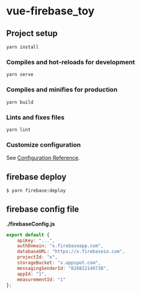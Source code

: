 # vue-firebase_toy

## Project setup
```
yarn install
```

### Compiles and hot-reloads for development
```
yarn serve
```

### Compiles and minifies for production
```
yarn build
```

### Lints and fixes files
```
yarn lint
```

### Customize configuration
See [Configuration Reference](https://cli.vuejs.org/config/).


## firebase deploy

```bash
$ yarn firebase:deploy
```

## firebase config file

**./firebaseConfig.js**
```javascript
export default {
    apiKey: "...",
    authDomain: "x.firebaseapp.com",
    databaseURL: "https://x.firebaseio.com",
    projectId: "x",
    storageBucket: "x.appspot.com",
    messagingSenderId: "826822149738",
    appId: "1",
    measurementId: "1"
};
```